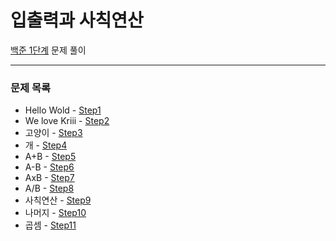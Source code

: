 # 입출력과 사칙연산
[백준 1단계](https://www.acmicpc.net/step/1) 문제 풀이

---

### 문제 목록

- Hello Wold - [Step1](https://github.com/StudyForCoding/Programmers/tree/master/1_IO_Operation/Step1/README.md)
- We love Kriii - [Step2](https://github.com/StudyForCoding/Programmers/tree/master/1_IO_Operation/Step2/README.md)
- 고양이 - [Step3](https://github.com/StudyForCoding/Programmers/tree/master/1_IO_Operation/Step3/README.md)
- 개 - [Step4](https://github.com/StudyForCoding/Programmers/tree/master/1_IO_Operation/Step4/README.md)
- A+B - [Step5](https://github.com/StudyForCoding/Programmers/tree/master/1_IO_Operation/Step5/README.md)
- A-B - [Step6](https://github.com/StudyForCoding/Programmers/tree/master/1_IO_Operation/Step6/README.md)
- AxB - [Step7](https://github.com/StudyForCoding/Programmers/tree/master/1_IO_Operation/Step7/README.md)
- A/B - [Step8](https://github.com/StudyForCoding/Programmers/tree/master/1_IO_Operation/Step8/README.md)
- 사칙연산 - [Step9](https://github.com/StudyForCoding/Programmers/tree/master/1_IO_Operation/Step9/README.md)
- 나머지 - [Step10](https://github.com/StudyForCoding/Programmers/tree/master/1_IO_Operation/Step10/README.md)
- 곱셈 - [Step11](https://github.com/StudyForCoding/Programmers/tree/master/1_IO_Operation/Step11/README.md)

